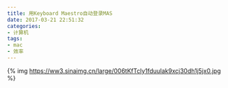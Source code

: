 ```yaml
---
title: 用Keyboard Maestro自动登录MAS
date: 2017-03-21 22:51:32
categories:
- 计算机
tags:
- mac
- 效率
---
```


{% img https://ww3.sinaimg.cn/large/006tKfTcly1fduulak9xcj30dh1j5jx0.jpg %}
